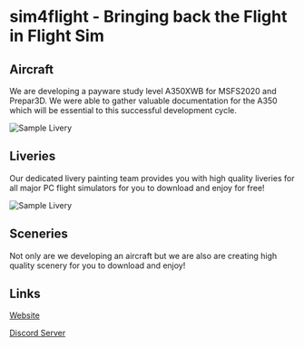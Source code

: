 # sim4flight - Bringing back the Flight in Flight Sim

## Aircraft
We are developing a payware study level A350XWB for MSFS2020 and Prepar3D. We were able to gather valuable documentation for the A350 which will be essential to this successful development cycle.

![Sample Livery](https://images.squarespace-cdn.com/content/v1/5eff09a4f5beea28d1536434/1601620157798-NVEMA3JNFMISSRX1E5D6/ke17ZwdGBToddI8pDm48kL8fxvxUfk2sD4nNl2VZJSkUqsxRUqqbr1mOJYKfIPR7LoDQ9mXPOjoJoqy81S2I8N_N4V1vUb5AoIIIbLZhVYxCRW4BPu10St3TBAUQYVKcHNpQYEX29G4SElzJui_1Wx0CA8piEo6rXJzwonT85hTyA30jLYlrnkJuCK_qMJXA/Engine4render_S4F_Screenshot.png)

## Liveries
Our dedicated livery painting team provides you with high quality liveries for all major PC flight simulators for you to download and enjoy for free!

![Sample Livery](https://cdn.discordapp.com/attachments/714952095270436874/765261982809980928/b738_-_2020-10-11_20.23.42.png)

## Sceneries
Not only are we developing an aircraft but we are also are creating high quality scenery for you to download and enjoy!

## Links
[Website](https://sim4flight.com/)

[Discord Server](https://discord.sim4flight.com/)
